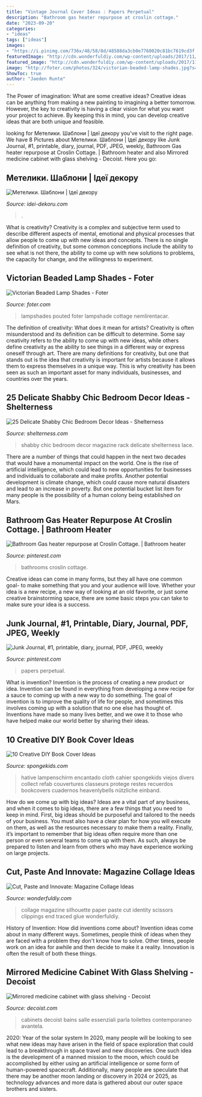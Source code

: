 ```yaml
---
title: "Vintage Journal Cover Ideas : Papers Perpetual"
description: "Bathroom gas heater repurpose at croslin cottage."
date: "2023-09-20"
categories:
- "ideas"
tags: ["ideas"]
images:
- "https://i.pinimg.com/736x/48/58/8d/48588da3cb0e7760020c81bc7619cd3f.jpg"
featuredImage: "http://cdn.wonderfuldiy.com/wp-content/uploads/2017/11/Traced-silhouette-magazine-collage-art.jpg"
featured_image: "http://cdn.wonderfuldiy.com/wp-content/uploads/2017/11/Traced-silhouette-magazine-collage-art.jpg"
image: "http://foter.com/photos/324/victorian-beaded-lamp-shades.jpg?s=pi"
ShowToc: true
author: "Jaeden Runte"
---
```



The Power of imagination: What are some creative ideas?
Creative ideas can be anything from making a new painting to imagining a better tomorrow. However, the key to creativity is having a clear vision for what you want your project to achieve. By keeping this in mind, you can develop creative ideas that are both unique and feasible.

	

		
looking for Метелики. Шаблони | Ідеї декору you've visit to the right page. We have 8 Pictures about Метелики. Шаблони | Ідеї декору like Junk Journal, #1, printable, diary, journal, PDF, JPEG, weekly, Bathroom Gas heater repurpose at Croslin Cottage. | Bathroom heater and also Mirrored medicine cabinet with glass shelving - Decoist. Here you go:
		
    
## Метелики. Шаблони | Ідеї декору

<img loading=lazy src="http://idei-dekoru.com/wp-content/uploads/2017/02/c045d5c68817be91fe678514df9a57be.jpg" onerror="this.onerror=null;this.src='https://tse4.mm.bing.net/th?id=OIP.afd3OlWhHQRiTpCoi5s6xgHaJk&amp;pid=15.1';" alt="Метелики. Шаблони | Ідеї декору">

_Source: idei-dekoru.com_

>. 

	

What is creativity?
Creativity is a complex and subjective term used to describe different aspects of mental, emotional and physical processes that allow people to come up with new ideas and concepts. There is no single definition of creativity, but some common conceptions include the ability to see what is not there, the ability to come up with new solutions to problems, the capacity for change, and the willingness to experiment.

    
## Victorian Beaded Lamp Shades - Foter

<img loading=lazy src="http://foter.com/photos/324/victorian-beaded-lamp-shades.jpg?s=pi" onerror="this.onerror=null;this.src='https://tse1.mm.bing.net/th?id=OIP.mZsAUlQTRT4b4yJnFYdwWAAAAA&amp;pid=15.1';" alt="Victorian Beaded Lamp Shades - Foter">

_Source: foter.com_

>lampshades pouted foter lampshade cottage nemlirentacar. 

	

The definition of creativity: What does it mean for artists?
Creativity is often misunderstood and its definition can be difficult to determine. Some say creativity refers to the ability to come up with new ideas, while others define creativity as the ability to see things in a different way or express oneself through art. There are many definitions for creativity, but one that stands out is the idea that creativity is important for artists because it allows them to express themselves in a unique way. This is why creativity has been seen as such an important asset for many individuals, businesses, and countries over the years.

    
## 25 Delicate Shabby Chic Bedroom Decor Ideas - Shelterness

<img loading=lazy src="http://i.shelterness.com/2016/06/13-shabby-white-magazine-rack.jpg" onerror="this.onerror=null;this.src='https://tse2.mm.bing.net/th?id=OIP.qa5f9Mwy-nhpujdljBfr0AHaJ8&amp;pid=15.1';" alt="25 Delicate Shabby Chic Bedroom Decor Ideas - Shelterness">

_Source: shelterness.com_

>shabby chic bedroom decor magazine rack delicate shelterness lace. 

	

There are a number of things that could happen in the next two decades that would have a monumental impact on the world. One is the rise of artificial intelligence, which could lead to new opportunities for businesses and individuals to collaborate and make profits. Another potential development is climate change, which could cause more natural disasters and lead to an increase in poverty. But one potential bucket list item for many people is the possibility of a human colony being established on Mars.

    
## Bathroom Gas Heater Repurpose At Croslin Cottage. | Bathroom Heater

<img loading=lazy src="https://i.pinimg.com/736x/0e/8f/4d/0e8f4d5320d3990244b574dd8ca73ddd--reading-centers-zach.jpg" onerror="this.onerror=null;this.src='https://tse4.mm.bing.net/th?id=OIP.0LFjeXECEKZ253S1ElshyQHaJ4&amp;pid=15.1';" alt="Bathroom Gas heater repurpose at Croslin Cottage. | Bathroom heater">

_Source: pinterest.com_

>bathrooms croslin cottage. 

	

Creative ideas can come in many forms, but they all have one common goal- to make something that you and your audience will love. Whether your idea is a new recipe, a new way of looking at an old favorite, or just some creative brainstorming space, there are some basic steps you can take to make sure your idea is a success.

    
## Junk Journal, #1, Printable, Diary, Journal, PDF, JPEG, Weekly

<img loading=lazy src="https://i.pinimg.com/736x/48/58/8d/48588da3cb0e7760020c81bc7619cd3f.jpg" onerror="this.onerror=null;this.src='https://tse1.mm.bing.net/th?id=OIP.6FBriw_4nIyq4_U8tDV1ygHaLp&amp;pid=15.1';" alt="Junk Journal, #1, printable, diary, journal, PDF, JPEG, weekly">

_Source: pinterest.com_

>papers perpetual. 

	

What is invention?
Invention is the process of creating a new product or idea. Invention can be found in everything from developing a new recipe for a sauce to coming up with a new way to do something. The goal of invention is to improve the quality of life for people, and sometimes this involves coming up with a solution that no one else has thought of. Inventions have made so many lives better, and we owe it to those who have helped make our world better by sharing their ideas.

    
## 10 Creative DIY Book Cover Ideas

<img loading=lazy src="https://spongekids.com/wp-content/uploads/2014/09/diy-book-cover-ideas/8-cute-book-covers-for-girls.jpg" onerror="this.onerror=null;this.src='https://tse1.mm.bing.net/th?id=OIP.bBygi3Keh8mPW5Fc2Dv8rwHaJ4&amp;pid=15.1';" alt="10 Creative DIY Book Cover Ideas">

_Source: spongekids.com_

>hative lampenschirm encantado cloth cahier spongekids viejos divers collect refab couvertures classeurs protege restes recuerdos bookcovers cuadernos heavenlybells nützliche einband. 

	

How do we come up with big ideas?
Ideas are a vital part of any business, and when it comes to big ideas, there are a few things that you need to keep in mind. First, big ideas should be purposeful and tailored to the needs of your business. You must also have a clear plan for how you will execute on them, as well as the resources necessary to make them a reality. Finally, it’s important to remember that big ideas often require more than one person or even several teams to come up with them. As such, always be prepared to listen and learn from others who may have experience working on large projects.

    
## Cut, Paste And Innovate: Magazine Collage Ideas

<img loading=lazy src="http://cdn.wonderfuldiy.com/wp-content/uploads/2017/11/Traced-silhouette-magazine-collage-art.jpg" onerror="this.onerror=null;this.src='https://tse2.mm.bing.net/th?id=OIP.TUMio7ITk8hXF6QGMHCFOAHaKL&amp;pid=15.1';" alt="Cut, Paste and Innovate: Magazine Collage Ideas">

_Source: wonderfuldiy.com_

>collage magazine silhouette paper paste cut identity scissors clippings end traced glue wonderfuldiy. 

	

History of Invention: How did inventions come about?
Invention ideas come about in many different ways. Sometimes, people think of ideas when they are faced with a problem they don't know how to solve. Other times, people work on an idea for awhile and then decide to make it a reality. Innovation is often the result of both these things.

    
## Mirrored Medicine Cabinet With Glass Shelving - Decoist

<img loading=lazy src="http://cdn.decoist.com/wp-content/uploads/2015/09/Custom0designed-built-in-medicine-cabinet-600x838.jpg" onerror="this.onerror=null;this.src='https://tse2.mm.bing.net/th?id=OIP.q_-YgIwYS0RLZaSgviCLQgHaKW&amp;pid=15.1';" alt="Mirrored medicine cabinet with glass shelving - Decoist">

_Source: decoist.com_

>cabinets decoist bains salle essenziali parla toilettes contemporaneo avantela. 

	

2020: Year of the solar system
In 2020, many people will be looking to see what new ideas may have arisen in the field of space exploration that could lead to a breakthrough in space travel and new discoveries. One such idea is the development of a manned mission to the moon, which could be accomplished by either using an artificial intelligence or some form of human-powered spacecraft. Additionally, many people are speculate that there may be another moon landing or discovery in 2024 or 2025, as technology advances and more data is gathered about our outer space brothers and sisters.

